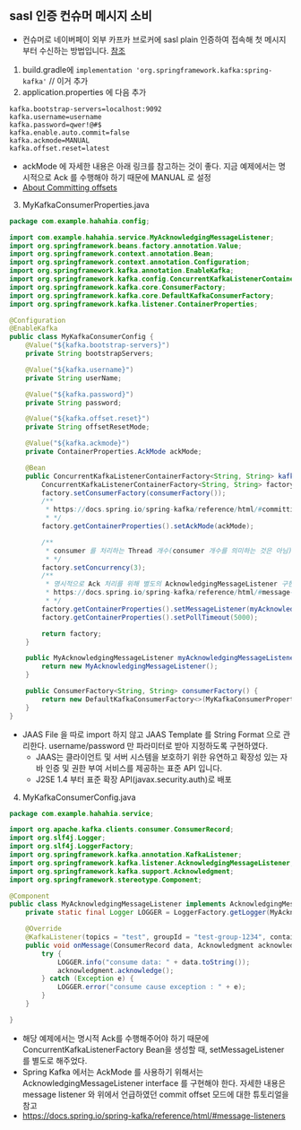 ## sasl 인증 컨슈머 메시지 소비
- 컨슈머로 네이버페이 외부 카프카 브로커에 sasl plain 인증하여 접속해 첫 메시지부터 수신하는 방법입니다.
[참조](https://hahahia.tistory.com/157)

1. build.gradle에 ```implementation 'org.springframework.kafka:spring-kafka'``` // 이거 추가
2. application.properties 에 다음 추가
```
kafka.bootstrap-servers=localhost:9092
kafka.username=username
kafka.password=qwer!@#$
kafka.enable.auto.commit=false
kafka.ackmode=MANUAL
kafka.offset.reset=latest
```
  - ackMode 에 자세한 내용은 아래 링크를 참고하는 것이 좋다. 지금 예제에서는 명시적으로 Ack 를 수행해야 하기 때문에 MANUAL 로 설정
  - [About Committing offsets](https://docs.spring.io/spring-kafka/reference/html/#committing-offsets)
3. MyKafkaConsumerProperties.java
```java
package com.example.hahahia.config;

import com.example.hahahia.service.MyAcknowledgingMessageListener;
import org.springframework.beans.factory.annotation.Value;
import org.springframework.context.annotation.Bean;
import org.springframework.context.annotation.Configuration;
import org.springframework.kafka.annotation.EnableKafka;
import org.springframework.kafka.config.ConcurrentKafkaListenerContainerFactory;
import org.springframework.kafka.core.ConsumerFactory;
import org.springframework.kafka.core.DefaultKafkaConsumerFactory;
import org.springframework.kafka.listener.ContainerProperties;

@Configuration
@EnableKafka
public class MyKafkaConsumerConfig {
    @Value("${kafka.bootstrap-servers}")
    private String bootstrapServers;

    @Value("${kafka.username}")
    private String userName;

    @Value("${kafka.password}")
    private String password;

    @Value("${kafka.offset.reset}")
    private String offsetResetMode;

    @Value("${kafka.ackmode}")
    private ContainerProperties.AckMode ackMode;

    @Bean
    public ConcurrentKafkaListenerContainerFactory<String, String> kafkaListenerContainerFactory() {
        ConcurrentKafkaListenerContainerFactory<String, String> factory = new ConcurrentKafkaListenerContainerFactory<>();
        factory.setConsumerFactory(consumerFactory());
        /**
         * https://docs.spring.io/spring-kafka/reference/html/#committing-offsets
         * */
        factory.getContainerProperties().setAckMode(ackMode);

        /**
         * consumer 를 처리하는 Thread 개수(consumer 개수를 의미하는 것은 아님)
         * */
        factory.setConcurrency(3);
        /**
         * 명시적으로 Ack 처리를 위해 별도의 AcknowledgingMessageListener 구현
         * https://docs.spring.io/spring-kafka/reference/html/#message-listeners
         * */
        factory.getContainerProperties().setMessageListener(myAcknowledgingMessageListener());
        factory.getContainerProperties().setPollTimeout(5000);

        return factory;
    }

    public MyAcknowledgingMessageListener myAcknowledgingMessageListener() {
        return new MyAcknowledgingMessageListener();
    }

    public ConsumerFactory<String, String> consumerFactory() {
        return new DefaultKafkaConsumerFactory<>(MyKafkaConsumerProperties.getProperties(bootstrapServers, userName, password));
    }
}
```
  - JAAS File 을 따로 import 하지 않고 JAAS Template 를 String Format 으로 관리한다. username/password 만 파라미터로 받아 지정하도록 구현하였다.
    - JAAS는 클라이언트 및 서버 시스템을 보호하기 위한 유연하고 확장성 있는 자바 인증 및 권한 부여 서비스를 제공하는 표준 API 입니다.
    - J2SE 1.4 부터 표준 확장 API(javax.security.auth)로 배포
    
4. MyKafkaConsumerConfig.java
```java
package com.example.hahahia.service;

import org.apache.kafka.clients.consumer.ConsumerRecord;
import org.slf4j.Logger;
import org.slf4j.LoggerFactory;
import org.springframework.kafka.annotation.KafkaListener;
import org.springframework.kafka.listener.AcknowledgingMessageListener;
import org.springframework.kafka.support.Acknowledgment;
import org.springframework.stereotype.Component;

@Component
public class MyAcknowledgingMessageListener implements AcknowledgingMessageListener<String, String> {
    private static final Logger LOGGER = LoggerFactory.getLogger(MyAcknowledgingMessageListener.class);

    @Override
    @KafkaListener(topics = "test", groupId = "test-group-1234", containerFactory = "kafkaListenerContainerFactory")
    public void onMessage(ConsumerRecord data, Acknowledgment acknowledgment) {
        try {
            LOGGER.info("consume data: " + data.toString());
            acknowledgment.acknowledge();
        } catch (Exception e) {
            LOGGER.error("consume cause exception : " + e);
        }
    }

}
```
  - 해당 예제에서는 명시적 Ack를 수행해주어야 하기 때문에 ConcurrentKafkaListenerFactory Bean을 생성할 때, setMessageListener 를 별도로 해주었다.
  - Spring Kafka 에서는 AckMode 를 사용하기 위해서는 AcknowledgingMessageListener interface 를 구현해야 한다. 자세한 내용은 message listener 와 위에서 언급하였던 commit offset 모드에 대한 튜토리얼을 참고
  - https://docs.spring.io/spring-kafka/reference/html/#message-listeners

